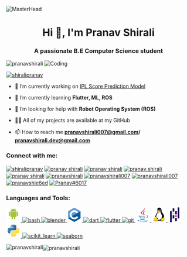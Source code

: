 ![MasterHead](https://user-images.githubusercontent.com/74038190/225813708-98b745f2-7d22-48cf-9150-083f1b00d6c9.gif)
<h1 align="center">Hi 👋, I'm Pranav Shirali</h1>
<h3 align="center">A passionate B.E Computer Science student</h3>
<img align="right" alt="Coding" width="400" src="[https://media.giphy.com/media/JqmupuTVZYaQX5s094/giphy.gif](https://media.giphy.com/media/HLB0nLA36GCCo6JuB5/giphy.gif)">


<p align="left"> <img src="https://komarev.com/ghpvc/?username=pranavshirali&label=Profile%20views&color=0e75b6&style=flat" alt="pranavshirali" /> </p>

<p align="left"> <a href="https://twitter.com/shiralipranav" target="blank"><img src="https://img.shields.io/twitter/follow/shiralipranav?logo=twitter&style=for-the-badge" alt="shiralipranav" /></a> </p>

- 🔭 I’m currently working on [IPL Score Prediction Model](https://github.com/pranavshirali/IPL-Score-Predictor.git)

- 🌱 I’m currently learning **Flutter, ML, ROS**

- 🤝 I’m looking for help with **Robot Operating System (ROS)**

- 👨‍💻 All of my projects are available at my GitHub

- 📫 How to reach me **pranavshirali007@gmail.com/ pranavshirali.dev@gmail.com**

<h3 align="left">Connect with me:</h3>
<p align="left">
<a href="https://twitter.com/shiralipranav" target="blank"><img align="center" src="https://raw.githubusercontent.com/rahuldkjain/github-profile-readme-generator/master/src/images/icons/Social/twitter.svg" alt="shiralipranav" height="30" width="40" /></a>
<a href="https://linkedin.com/in/pranav shirali" target="blank"><img align="center" src="https://raw.githubusercontent.com/rahuldkjain/github-profile-readme-generator/master/src/images/icons/Social/linked-in-alt.svg" alt="pranav shirali" height="30" width="40" /></a>
<a href="https://stackoverflow.com/users/pranav shirali" target="blank"><img align="center" src="https://raw.githubusercontent.com/rahuldkjain/github-profile-readme-generator/master/src/images/icons/Social/stack-overflow.svg" alt="pranav shirali" height="30" width="40" /></a>
<a href="https://instagram.com/pranav.shirali" target="blank"><img align="center" src="https://raw.githubusercontent.com/rahuldkjain/github-profile-readme-generator/master/src/images/icons/Social/instagram.svg" alt="pranav.shirali" height="30" width="40" /></a>
<a href="https://dribbble.com/pranav shirali" target="blank"><img align="center" src="https://raw.githubusercontent.com/rahuldkjain/github-profile-readme-generator/master/src/images/icons/Social/dribbble.svg" alt="pranav shirali" height="30" width="40" /></a>
<a href="https://www.codechef.com/users/pranavshirali" target="blank"><img align="center" src="https://cdn.jsdelivr.net/npm/simple-icons@3.1.0/icons/codechef.svg" alt="pranavshirali" height="30" width="40" /></a>
<a href="https://www.hackerrank.com/pranavshirali007" target="blank"><img align="center" src="https://raw.githubusercontent.com/rahuldkjain/github-profile-readme-generator/master/src/images/icons/Social/hackerrank.svg" alt="pranavshirali007" height="30" width="40" /></a>
<a href="https://www.leetcode.com/pranavshirali007" target="blank"><img align="center" src="https://raw.githubusercontent.com/rahuldkjain/github-profile-readme-generator/master/src/images/icons/Social/leet-code.svg" alt="pranavshirali007" height="30" width="40" /></a>
<a href="https://auth.geeksforgeeks.org/user/pranavshie6ed" target="blank"><img align="center" src="https://raw.githubusercontent.com/rahuldkjain/github-profile-readme-generator/master/src/images/icons/Social/geeks-for-geeks.svg" alt="pranavshie6ed" height="30" width="40" /></a>
<a href="https://discord.gg/Pranav#6017" target="blank"><img align="center" src="https://raw.githubusercontent.com/rahuldkjain/github-profile-readme-generator/master/src/images/icons/Social/discord.svg" alt="Pranav#6017" height="30" width="40" /></a>
</p>

<h3 align="left">Languages and Tools:</h3>
<p align="left"> <a href="https://developer.android.com" target="_blank" rel="noreferrer"> <img src="https://raw.githubusercontent.com/devicons/devicon/master/icons/android/android-original-wordmark.svg" alt="android" width="40" height="40"/> </a> <a href="https://www.gnu.org/software/bash/" target="_blank" rel="noreferrer"> <img src="https://www.vectorlogo.zone/logos/gnu_bash/gnu_bash-icon.svg" alt="bash" width="40" height="40"/> </a> <a href="https://www.blender.org/" target="_blank" rel="noreferrer"> <img src="https://download.blender.org/branding/community/blender_community_badge_white.svg" alt="blender" width="40" height="40"/> </a> <a href="https://www.cprogramming.com/" target="_blank" rel="noreferrer"> <img src="https://raw.githubusercontent.com/devicons/devicon/master/icons/c/c-original.svg" alt="c" width="40" height="40"/> </a> <a href="https://dart.dev" target="_blank" rel="noreferrer"> <img src="https://www.vectorlogo.zone/logos/dartlang/dartlang-icon.svg" alt="dart" width="40" height="40"/> </a> <a href="https://flutter.dev" target="_blank" rel="noreferrer"> <img src="https://www.vectorlogo.zone/logos/flutterio/flutterio-icon.svg" alt="flutter" width="40" height="40"/> </a> <a href="https://git-scm.com/" target="_blank" rel="noreferrer"> <img src="https://www.vectorlogo.zone/logos/git-scm/git-scm-icon.svg" alt="git" width="40" height="40"/> </a> <a href="https://www.java.com" target="_blank" rel="noreferrer"> <img src="https://raw.githubusercontent.com/devicons/devicon/master/icons/java/java-original.svg" alt="java" width="40" height="40"/> </a> <a href="https://www.linux.org/" target="_blank" rel="noreferrer"> <img src="https://raw.githubusercontent.com/devicons/devicon/master/icons/linux/linux-original.svg" alt="linux" width="40" height="40"/> </a> <a href="https://pandas.pydata.org/" target="_blank" rel="noreferrer"> <img src="https://raw.githubusercontent.com/devicons/devicon/2ae2a900d2f041da66e950e4d48052658d850630/icons/pandas/pandas-original.svg" alt="pandas" width="40" height="40"/> </a> <a href="https://www.python.org" target="_blank" rel="noreferrer"> <img src="https://raw.githubusercontent.com/devicons/devicon/master/icons/python/python-original.svg" alt="python" width="40" height="40"/> </a> <a href="https://scikit-learn.org/" target="_blank" rel="noreferrer"> <img src="https://upload.wikimedia.org/wikipedia/commons/0/05/Scikit_learn_logo_small.svg" alt="scikit_learn" width="40" height="40"/> </a> <a href="https://seaborn.pydata.org/" target="_blank" rel="noreferrer"> <img src="https://seaborn.pydata.org/_images/logo-mark-lightbg.svg" alt="seaborn" width="40" height="40"/> </a> </p>

<p><img align="left" src="https://github-readme-stats.vercel.app/api/top-langs?username=pranavshirali&show_icons=true&locale=en&layout=compact" alt="pranavshirali" /></p>


<p><img align="center" src="https://github-readme-streak-stats.herokuapp.com/?user=pranavshirali&" alt="pranavshirali" /></p>

